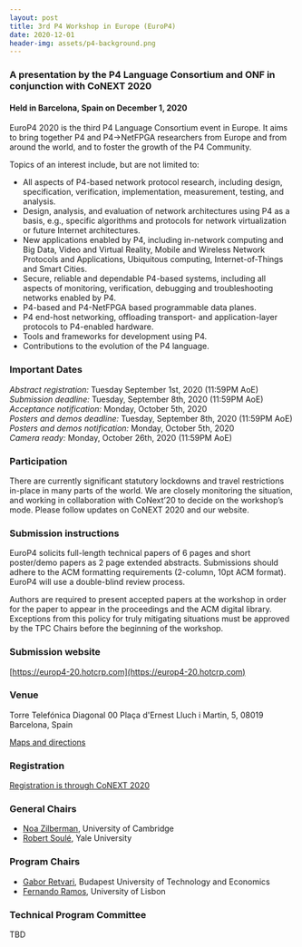 ```yaml
---
layout: post
title: 3rd P4 Workshop in Europe (EuroP4)
date: 2020-12-01
header-img: assets/p4-background.png
---
```


### A presentation by the P4 Language Consortium and ONF in conjunction with CoNEXT 2020

#### Held in Barcelona, Spain on December 1, 2020

EuroP4 2020 is the third P4 Language Consortium event in Europe.
It aims to bring together P4 and P4->NetFPGA researchers from Europe and from around the world, and to foster the growth of the P4 Community.

Topics of an interest include, but are not limited to:
* All aspects of P4-based network protocol research, including design, specification, verification, implementation, measurement, testing, and analysis.
* Design, analysis, and evaluation of network architectures using P4 as a basis, e.g., specific algorithms and protocols for network virtualization or future Internet architectures.
* New applications enabled by P4, including in-network computing and Big Data, Video and Virtual Reality, Mobile and Wireless Network Protocols and Applications, Ubiquitous computing, Internet-of-Things and Smart Cities.
* Secure, reliable and dependable P4-based systems, including all aspects of monitoring, verification, debugging and troubleshooting networks enabled by P4.
* P4-based and P4-NetFPGA based programmable data planes.
* P4 end-host networking, offloading transport- and application-layer protocols to P4-enabled hardware.
* Tools and frameworks for development using P4.
* Contributions to the evolution of the P4 language.

### Important Dates

*Abstract registration:* Tuesday September 1st, 2020 (11:59PM AoE)  
*Submission deadline:* Tuesday, September 8th, 2020 (11:59PM AoE)  
*Acceptance notification:* Monday, October 5th, 2020  
*Posters and demos deadline:* Tuesday, September 8th, 2020 (11:59PM AoE)  
*Posters and demos notification:* Monday, October 5th, 2020  
*Camera ready:* Monday, October 26th, 2020 (11:59PM AoE)  

### Participation

There are currently significant statutory lockdowns and travel restrictions in-place in many parts of the world. We are closely monitoring the situation, and working in collaboration with CoNext’20 to decide on the workshop’s mode. Please follow updates on CoNEXT 2020 and our website.

### Submission instructions

EuroP4 solicits full-length technical papers of 6 pages and short poster/demo papers as 2 page extended abstracts. Submissions should adhere to the ACM formatting requirements (2-column, 10pt ACM format). EuroP4 will use a double-blind review process.

Authors are required to present accepted papers at the workshop in order for the paper to appear in the proceedings and the ACM digital library. Exceptions from this policy for truly mitigating situations must be approved by the TPC Chairs before the beginning of the workshop.

### Submission website

[https://europ4-20.hotcrp.com](https://europ4-20.hotcrp.com)

### Venue

Torre Telefónica Diagonal 00
Plaça d'Ernest Lluch i Martin, 5,
08019 Barcelona, Spain

[Maps and directions](https://www.google.com/maps?f=q&source=embed&hl=en&geocode=&q=Plaça+Ernest+Lluch+i+Mart%C3%AD,+5,+08019+Barcelona,+Spain&aq=&sll=41.412056,2.220692&sspn=0.006686,0.012295&ie=UTF8&hq=&hnear=Plaça+d%27Ernest+Lluch+i+Martin,+5,+08019+Barcelona,+Cataluña,+Spain&t=m&z=14&iwloc=A)

### Registration
[Registration is through CoNEXT 2020](https://conferences2.sigcomm.org/co-next/2020/)

### General Chairs
* [Noa Zilberman](https://www.cl.cam.ac.uk/~nz247), University of Cambridge
* [Robert Soulé](http://www.cs.yale.edu/homes/soule), Yale University

### Program Chairs
* [Gabor Retvari](http://lendulet.tmit.bme.hu/~retvari), Budapest University of Technology and Economics
* [Fernando Ramos](http://fvramos.at.di.fc.ul.pt), University of Lisbon

### Technical Program Committee

TBD
